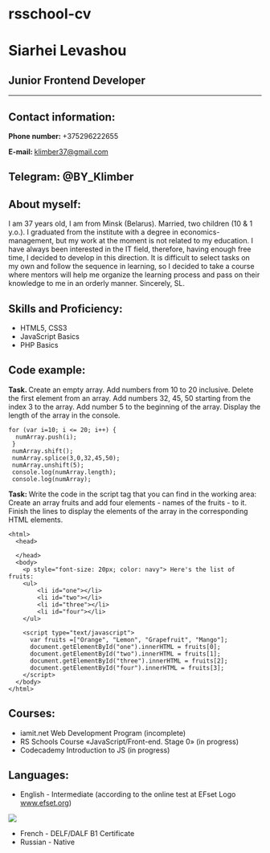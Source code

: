 # rsschool-cv

# Siarhei Levashou # 
## Junior Frontend Developer ##
---
## Contact information: ##
<b> Phone number: </b> +375296222655

<b> E-mail: </b> klimber37@gmail.com

<b> Telegram: </b> @BY_Klimber
---
## About myself: 
I am 37 years old, I am from Minsk (Belarus).
Married, two children (10 & 1 y.o.).
I graduated from the institute with a degree in economics-management, but my work at the moment is not related to my education. I have always been interested in the IT field, therefore, having enough free time, I decided to develop in this direction. It is difficult to select tasks on my own and follow the sequence in learning, so I decided to take a course where mentors will help me organize the learning process and pass on their knowledge to me in an orderly manner.
Sincerely, SL.

## Skills and Proficiency: ##

+ HTML5, CSS3
+ JavaScript Basics
+ PHP Basics

## Code example: 

<b> Task. </b>
Create an empty array.
Add numbers from 10 to 20 inclusive.
Delete the first element from an array.
Add numbers 32, 45, 50 starting from the index 3 to the array.
Add number 5 to the beginning of the array.
Display the length of the array in the console.

```var numArray = []; 
for (var i=10; i <= 20; i++) {
  numArray.push(i);
 }
 numArray.shift();
 numArray.splice(3,0,32,45,50);
 numArray.unshift(5);
 console.log(numArray.length); 
 console.log(numArray);
 ```

<b> Task: </b>
Write the code in the script tag that you can find in the working area:
Create an array fruits and add four elements - names of the fruits - to it.
Finish the lines to display the elements of the array in the corresponding HTML elements.
```<!DOCTYPE html>
<html>
  <head>
    
  </head>
  <body>
    <p style="font-size: 20px; color: navy"> Here's the list of fruits:
    <ul>
        <li id="one"></li>
        <li id="two"></li>
        <li id="three"></li>
        <li id="four"></li>
    </ul>        
    
    <script type="text/javascript">
      var fruits =["Orange", "Lemon", "Grapefruit", "Mango"];
      document.getElementById("one").innerHTML = fruits[0];
      document.getElementById("two").innerHTML = fruits[1];
      document.getElementById("three").innerHTML = fruits[2];
      document.getElementById("four").innerHTML = fruits[3];
    </script>
  </body>
</html>
```
## Courses:

+ iamit.net Web Development Program (incomplete)
+ RS Schools Course «JavaScript/Front-end. Stage 0» (in progress)
+ Codecademy Introduction to JS (in progress)

## Languages:

+ English - Intermediate (according to the online test at EFset Logo www.efset.org)

<a href="https://files.fm/u/8qtdufqfj#/view/EngTestResult.jpg"><img src="https://files.fm/thumb_show.php?i=wrq36pf62"></a>

+ French - DELF/DALF B1 Certificate 
+ Russian - Native

